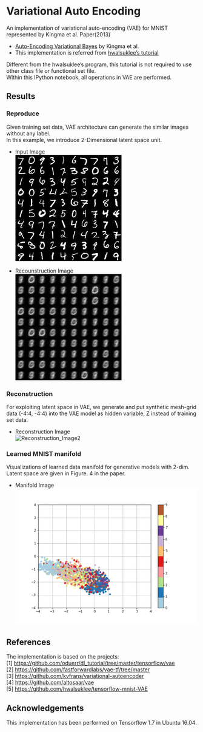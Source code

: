 # Variational Auto Encoding

An implementation of variational auto-encoding (VAE) for MNIST represented by Kingma et al. Paper(2013)
* [Auto-Encoding Variational Bayes](https://arxiv.org/pdf/1312.6114) by Kingma et al. 
* This implementation is referred from [hwalsuklee’s tutorial](https://github.com/hwalsuklee/tensorflow-mnist-VAE)

Different from the hwalsuklee’s program, this tutorial is not required to use other class file or functional set file.   
Within this IPython notebook, all operations in VAE are performed.


## Results
### Reproduce

Given training set data, VAE architecture can generate the similar images without any label.<br>
In this example, we introduce 2-Dimensional latent space unit. 

* Input Image  
![Input_Image](https://github.com/MingyuKim87/VAE/blob/master/Results/Input_Image.jpg)

* Recounstruction Image  
![Reconstruction_Image](https://github.com/MingyuKim87/VAE/blob/master/Results/PRR.gif)


### Reconstruction

For exploiting latent space in VAE, we generate and put synthetic mesh-grid data (-4:4, -4:4) into the VAE model as hidden variable, Z instead of training set data. 

* Reconstruction Image  
![Reconstruction_Image2](https://github.com/MingyuKim87/VAE/blob/master/Results/PMLR_Reconstruction.gif)

### Learned MNIST manifold

Visualizations of learned data manifold for generative models with 2-dim.<br>
Latent space are given in Figure. 4 in the paper.  


* Manifold Image  
![Manifold_Image](https://github.com/MingyuKim87/VAE/blob/master/Results/PRML_Map.gif)


## References
The implementation is based on the projects:  
[1] https://github.com/oduerr/dl_tutorial/tree/master/tensorflow/vae  
[2] https://github.com/fastforwardlabs/vae-tf/tree/master  
[3] https://github.com/kvfrans/variational-autoencoder  
[4] https://github.com/altosaar/vae  
[5] https://github.com/hwalsuklee/tensorflow-mnist-VAE


## Acknowledgements
This implementation has been performed on Tensorflow 1.7 in Ubuntu 16.04.
